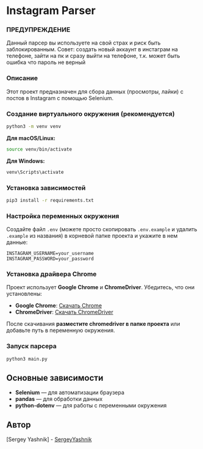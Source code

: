 # Instagram Parser

### ПРЕДУПРЕЖДЕНИЕ

Данный парсер вы используете на свой страх и риск быть заблокированным. Совет: создать новый аккаунт в инстаграм на телефоне, зайти на пк и сразу выйти на телефоне, т.к. может быть ошибка что пароль не верный

### Описание

Этот проект предназначен для сбора данных (просмотры, лайки) с постов в Instagram с помощью Selenium.

### Создание виртуального окружения (рекомендуется)

```sh
python3 -m venv venv
```
**Для macOS/Linux:**  
```sh
source venv/bin/activate
```
**Для Windows:**  
```sh
venv\Scripts\activate
```

### Установка зависимостей

```sh
pip3 install -r requirements.txt
```

### Настройка переменных окружения

Создайте файл `.env` (можете просто скопировать `.env.example` и удалить `.example` из названия) в корневой папке проекта и укажите в нем данные:

```
INSTAGRAM_USERNAME=your_username
INSTAGRAM_PASSWORD=your_password
```

### Установка драйвера Chrome

Проект использует **Google Chrome** и **ChromeDriver**. Убедитесь, что они установлены:

- **Google Chrome**: [Скачать Chrome](https://www.google.com/chrome/)
- **ChromeDriver**: [Скачать ChromeDriver](https://sites.google.com/chromium.org/driver/)

После скачивания **разместите chromedriver в папке проекта** или добавьте путь в переменную окружения.

### Запуск парсера

```sh
python3 main.py
```

## Основные зависимости

- **Selenium** — для автоматизации браузера
- **pandas** — для обработки данных
- **python-dotenv** — для работы с переменными окружения

## Автор

[Sergey Yashnik] - [SergeyYashnik](https://github.com/SergeyYashnik)
